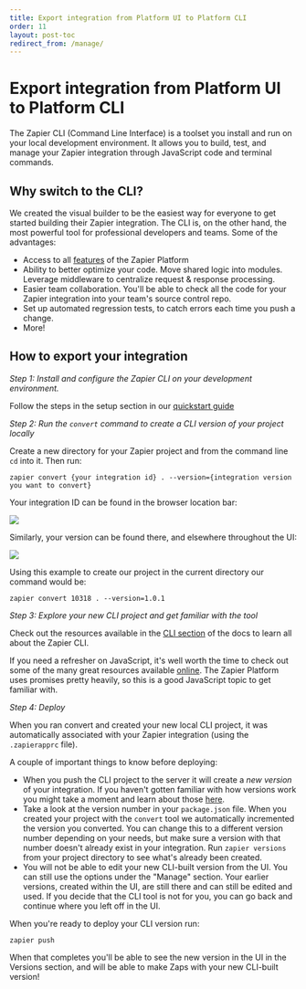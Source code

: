 ```yaml
---
title: Export integration from Platform UI to Platform CLI
order: 11
layout: post-toc
redirect_from: /manage/
---
```


# Export integration from Platform UI to Platform CLI

The Zapier CLI (Command Line Interface) is a toolset you install and run on your local development environment. It allows you to build, test, and manage your Zapier integration through JavaScript code and terminal commands.

<a id="why"></a>

## Why switch to the CLI?

We created the visual builder to be the easiest way for everyone to get started building their Zapier integration. The CLI is, on the other hand, the most powerful tool for professional developers and teams. Some of the advantages:

- Access to all [features](/docs/vs) of the Zapier Platform
- Ability to better optimize your code. Move shared logic into modules. Leverage middleware to centralize request & response processing.
- Easier team collaboration. You'll be able to check all the code for your Zapier integration into your team's source control repo.
- Set up automated regression tests, to catch errors each time you push a change.
- More!

<a id="how"></a>

## How to export your integration

_Step 1: Install and configure the Zapier CLI on your development environment._

Follow the steps in the setup section in our [quickstart guide](https://platform.zapier.com/reference/cli_docss#quick-setup-guide)

_Step 2: Run the `convert` command to create a CLI version of your project locally_

Create a new directory for your Zapier project and from the command line `cd` into it. Then run:

`zapier convert {your integration id} . --version={integration version you want to convert}`

Your integration ID can be found in the browser location bar:

![](https://cdn.zappy.app/c5e0c7f17a5ab52d9661e134394e9cc7.png)

Similarly, your version can be found there, and elsewhere throughout the UI:

![](https://cdn.zappy.app/e31dd202b5e64bbcb13fc8b200518d17.png)

Using this example to create our project in the current directory our command would be:

`zapier convert 10318 . --version=1.0.1`

_Step 3: Explore your new CLI project and get familiar with the tool_

Check out the resources available in the [CLI section](/reference/cli_docs) of the docs to learn all about the Zapier CLI.

If you need a refresher on JavaScript, it's well worth the time to check out some of the many great resources available [online](https://javascript.info/). The Zapier Platform uses promises pretty heavily, so this is a good JavaScript topic to get familiar with.

_Step 4: Deploy_

When you ran convert and created your new local CLI project, it was automatically associated with your Zapier integration (using the `.zapierapprc` file).

A couple of important things to know before deploying:

- When you push the CLI project to the server it will create a _new version_ of your integration. If you haven't gotten familiar with how versions work you might take a moment and learn about those [here](https://platform.zapier.com/docs/versions).
- Take a look at the version number in your `package.json` file. When you created your project with the `convert` tool we automatically incremented the version you converted. You can change this to a different version number depending on your needs, but make sure a version with that number doesn't already exist in your integration. Run `zapier versions` from your project directory to see what's already been created.
- You will not be able to edit your new CLI-built version from the UI. You can still use the options under the "Manage" section. Your earlier versions, created within the UI, are still there and can still be edited and used. If you decide that the CLI tool is not for you, you can go back and continue where you left off in the UI.

When you're ready to deploy your CLI version run:

`zapier push`

When that completes you'll be able to see the new version in the UI in the Versions section, and will be able to make Zaps with your new CLI-built version!
